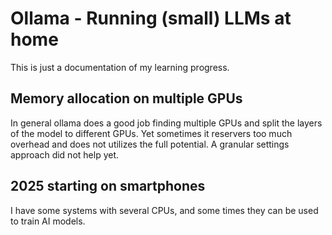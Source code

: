 # Ollama - Running (small) LLMs at home

This is just a documentation of my learning progress. 

## Memory allocation on multiple GPUs

In general ollama does a good job finding multiple GPUs and split the layers of the model to different GPUs. Yet sometimes it reservers too much overhead and does not utilizes the full potential. A granular settings approach did not help yet.


## 2025 starting on smartphones

I have some systems with several CPUs, and some times they can be used to train AI models.

